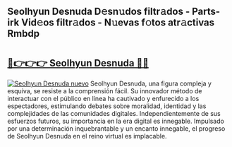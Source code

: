 ## Seolhyun Desnuda D𝚎sn𝚞dos filtr𝚊dos - Parts-irk Vid𝚎os filtr𝚊dos - N𝚞evas f𝚘tos atr𝚊ctivas Rmbdp

# <h2><a href="http://mbcpfv.tromn.icu/?c=Seolhyun+Desnuda">🔗👉👉👉 Seolhyun Desnuda 🔗🔗</a></h2>

[![Seolhyun Desnuda nuevo](https://i.imgur.com/pEAQMta.gif)](http://mbcpfv.tromn.icu/?c=Seolhyun+Desnuda)
Seolhyun Desnuda, una figura compleja y esquiva, se resiste a la comprensión fácil. Su innovador método de interactuar con el público en línea ha cautivado y enfurecido a los espectadores, estimulando debates sobre moralidad, identidad y las complejidades de las comunidades digitales. Independientemente de sus esfuerzos futuros, su importancia en la era digital es innegable. Impulsado por una determinación inquebrantable y un encanto innegable, el progreso de Seolhyun Desnuda en el reino virtual es implacable.
